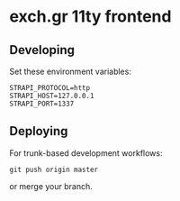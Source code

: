 # exch.gr 11ty frontend

## Developing

Set these environment variables: 

```shell
STRAPI_PROTOCOL=http
STRAPI_HOST=127.0.0.1
STRAPI_PORT=1337
```

## Deploying 

For trunk-based development workflows:
```shell
git push origin master
```
or merge your branch.
